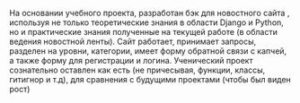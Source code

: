 На основании учебного проекта, разработан бэк для новостного сайта , используя не только теоретические знания в области Django и Python, но и практические знания полученные на текущей работе (в области ведения новостной ленты). Сайт работает, принимает запросы, разделен на уровни, категории, имеет форму обратной связи с капчей, а также форму для регистрации и логина.
Ученический проект сознательно оставлен как есть (не причесывая, функции, классы, гитигнор и т.д), для сравнения с будущими проектами (чтобы был виден рост)
